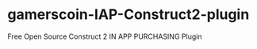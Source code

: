 gamerscoin-IAP-Construct2-plugin
================================

Free Open Source Construct 2 IN APP PURCHASING Plugin
